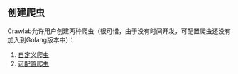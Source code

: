 ## 创建爬虫

Crawlab允许用户创建两种爬虫（很可惜，由于没有时间开发，可配置爬虫还没有加入到Golang版本中）：
1. [自定义爬虫](CustomizedSpider.md)
2. [可配置爬虫](ConfigurableSpider.md)
